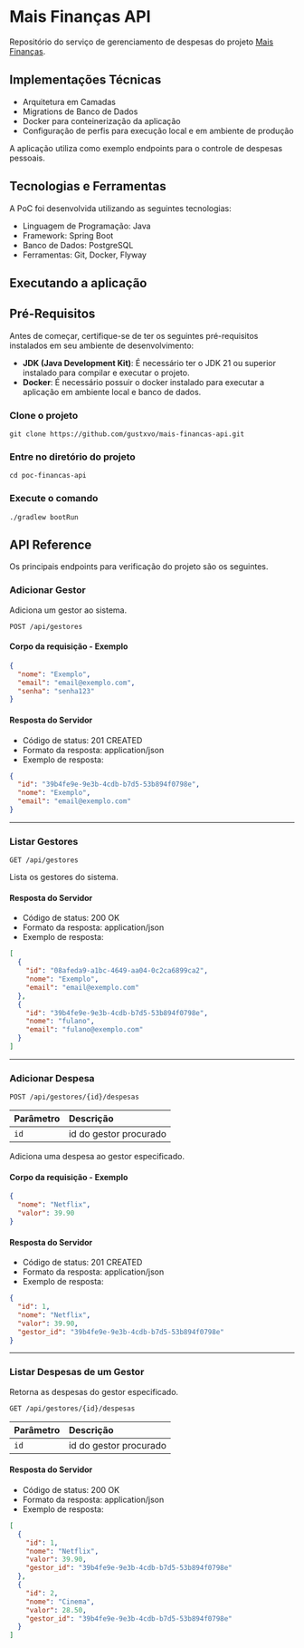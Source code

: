# Mais Finanças API

Repositório do serviço de gerenciamento de despesas do projeto [Mais Finanças](https://github.com/mais-financas).

## Implementações Técnicas

- Arquitetura em Camadas
- Migrations de Banco de Dados
- Docker para conteinerização da aplicação
- Configuração de perfis para execução local e em ambiente de produção

A aplicação utiliza como exemplo endpoints para o controle de despesas pessoais.

## Tecnologias e Ferramentas

A PoC foi desenvolvida utilizando as seguintes tecnologias:

- Linguagem de Programação: Java
- Framework: Spring Boot
- Banco de Dados: PostgreSQL
- Ferramentas: Git, Docker, Flyway

## Executando a aplicação

## Pré-Requisitos

Antes de começar, certifique-se de ter os seguintes pré-requisitos instalados em seu ambiente de desenvolvimento:

- **JDK (Java Development Kit)**: É necessário ter o JDK 21 ou superior instalado para compilar e executar o projeto.
- **Docker**: É necessário possuir o docker instalado para executar a aplicação em ambiente local e banco de dados.

### Clone o projeto

```shell
git clone https://github.com/gustxvo/mais-financas-api.git
```

### Entre no diretório do projeto

```shell
cd poc-financas-api
```

### Execute o comando

```shell
./gradlew bootRun
```

## API Reference

Os principais endpoints para verificação do projeto são os seguintes.

### Adicionar Gestor

Adiciona um gestor ao sistema.

```http
POST /api/gestores
```

#### Corpo da requisição - Exemplo

```json
{
  "nome": "Exemplo",
  "email": "email@exemplo.com",
  "senha": "senha123"
}
```

#### Resposta do Servidor

- Código de status: 201 CREATED
- Formato da resposta: application/json
- Exemplo de resposta:

```json
{
  "id": "39b4fe9e-9e3b-4cdb-b7d5-53b894f0798e",
  "nome": "Exemplo",
  "email": "email@exemplo.com"
}
```

---

### Listar Gestores

```http
GET /api/gestores
```

Lista os gestores do sistema.
#### Resposta do Servidor

- Código de status: 200 OK
- Formato da resposta: application/json
- Exemplo de resposta:

```json
[
  {
    "id": "08afeda9-a1bc-4649-aa04-0c2ca6899ca2",
    "nome": "Exemplo",
    "email": "email@exemplo.com"
  },
  {
    "id": "39b4fe9e-9e3b-4cdb-b7d5-53b894f0798e",
    "nome": "fulano",
    "email": "fulano@exemplo.com"
  }
]
```

---

### Adicionar Despesa

```http
POST /api/gestores/{id}/despesas
```

| Parâmetro | Descrição              |
|:----------|:-----------------------|
| `id`      | id do gestor procurado |

Adiciona uma despesa ao gestor especificado.


#### Corpo da requisição - Exemplo

```json
{
  "nome": "Netflix",
  "valor": 39.90
}
```

#### Resposta do Servidor

- Código de status: 201 CREATED
- Formato da resposta: application/json
- Exemplo de resposta:

```json
{
  "id": 1,
  "nome": "Netflix",
  "valor": 39.90,
  "gestor_id": "39b4fe9e-9e3b-4cdb-b7d5-53b894f0798e"
}
```

---

### Listar Despesas de um Gestor

Retorna as despesas do gestor especificado.

```http
GET /api/gestores/{id}/despesas
```

| Parâmetro | Descrição              |
|:----------|:-----------------------|
| `id`      | id do gestor procurado |

#### Resposta do Servidor

- Código de status: 200 OK
- Formato da resposta: application/json
- Exemplo de resposta:

```json
[
  {
    "id": 1,
    "nome": "Netflix",
    "valor": 39.90,
    "gestor_id": "39b4fe9e-9e3b-4cdb-b7d5-53b894f0798e"
  },
  {
    "id": 2,
    "nome": "Cinema",
    "valor": 28.50,
    "gestor_id": "39b4fe9e-9e3b-4cdb-b7d5-53b894f0798e"
  }
]
```

